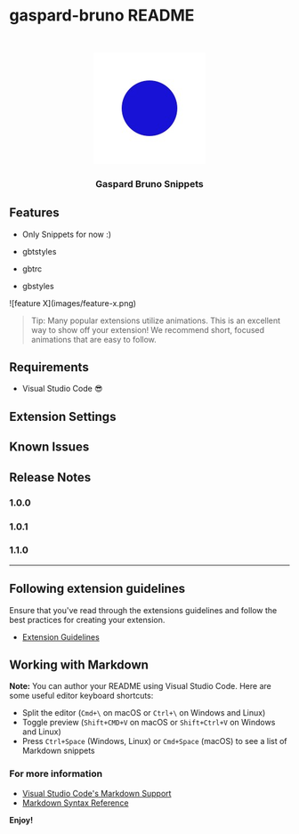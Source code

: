 # gaspard-bruno README


<!-- PROJECT LOGO -->
<br />
<p align="center">
  <a href="https://gaspardbruno.com/">
    <img src="https://raw.githubusercontent.com/Gaspard-Bruno/gb-vs-code-extension/main/images/gaspardbruno.jpeg" alt="Logo">
  </a>

  <h3 align="center">Gaspard Bruno Snippets</h3>
</p>


## Features

- Only Snippets for now :)

- gbtstyles

- gbtrc
- gbstyles


\!\[feature X\]\(images/feature-x.png\)

> Tip: Many popular extensions utilize animations. This is an excellent way to show off your extension! We recommend short, focused animations that are easy to follow.

## Requirements

- Visual Studio Code 😎

## Extension Settings



## Known Issues



## Release Notes


### 1.0.0


### 1.0.1


### 1.1.0

-----------------------------------------------------------------------------------------------------------
## Following extension guidelines

Ensure that you've read through the extensions guidelines and follow the best practices for creating your extension.

* [Extension Guidelines](https://code.visualstudio.com/api/references/extension-guidelines)

## Working with Markdown

**Note:** You can author your README using Visual Studio Code.  Here are some useful editor keyboard shortcuts:

* Split the editor (`Cmd+\` on macOS or `Ctrl+\` on Windows and Linux)
* Toggle preview (`Shift+CMD+V` on macOS or `Shift+Ctrl+V` on Windows and Linux)
* Press `Ctrl+Space` (Windows, Linux) or `Cmd+Space` (macOS) to see a list of Markdown snippets

### For more information

* [Visual Studio Code's Markdown Support](http://code.visualstudio.com/docs/languages/markdown)
* [Markdown Syntax Reference](https://help.github.com/articles/markdown-basics/)

**Enjoy!**
